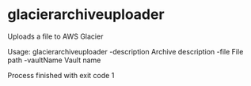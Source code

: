 # glacierarchiveuploader
Uploads a file to AWS Glacier

Usage: glacierarchiveuploader
 -description <arg>   Archive description
 -file <arg>          File path
 -vaultName <arg>     Vault name

Process finished with exit code 1
